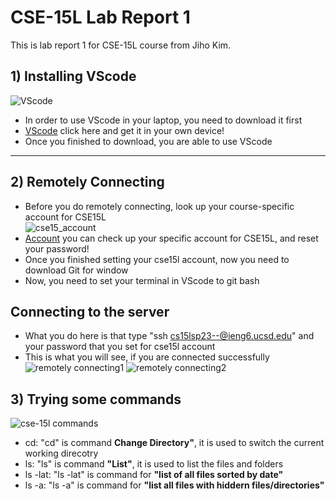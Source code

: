 # CSE-15L Lab Report 1
This is lab report 1 for CSE-15L course from Jiho Kim.
## 1) Installing VScode
![VScode](https://user-images.githubusercontent.com/129816454/230739254-a70aaea1-4afb-451b-b9c2-8195380fbf25.png)    
* In order to use VScode in your laptop, you need to download it first    
* [VScode](https://code.visualstudio.com/) click here and get it in your own device!
* Once you finished to download, you are able to use VScode
---
## 2) Remotely Connecting
* Before you do remotely connecting, look up your course-specific account for CSE15L    
![cse15_account](https://user-images.githubusercontent.com/129816454/230739792-dfb4f098-e992-4ef0-b07f-cccc64bee449.png)
* [Account](https://sdacs.ucsd.edu/~icc/index.php) you can check up your specific account for CSE15L, and reset your password!
* Once you finished setting your cse15l account, now you need to download Git for window
* Now, you need to set your terminal in VScode to git bash
## Connecting to the server
* What you do here is that type "ssh cs15lsp23--@ieng6.ucsd.edu" and your password that you set for cse15l account
* This is what you will see, if you are connected successfully    
![remotely connecting1](https://user-images.githubusercontent.com/129816454/230740450-e31f0f80-1510-495a-9ffc-3d5de5974a15.png)
![remotely connecting2](https://user-images.githubusercontent.com/129816454/230740481-16140470-9be3-49d9-9753-dadfe5785552.png)
## 3) Trying some commands
![cse-15l commands](https://user-images.githubusercontent.com/129816454/230741524-563b770d-0878-46bc-a5d5-2868b044c386.png)
* cd: "cd" is command **Change Directory"**, it is used to switch the current working direcotry
* ls: "ls" is command **"List"**, it is used to list the files and folders
* ls -lat: "ls -lat" is command for **"list of all files sorted by date"**
* ls -a: "ls -a" is command for **"list all files with hiddern files/directories"** 








